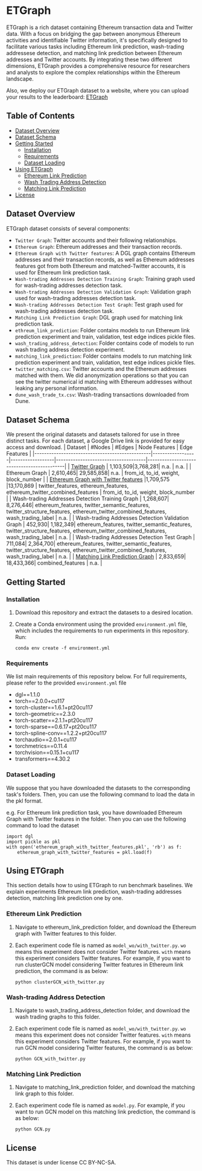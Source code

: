 # ETGraph
ETGraph is a rich dataset containing Ethereum transaction data and Twitter data. With a focus on bridging the gap between anonymous Ethereum activities and identifiable Twitter information, it's specifically designed to facilitate various tasks including Ethereum link prediction, wash-trading addressese detection, and matching link prediction between Ethereum addresses and Twitter accounts. By integrating these two different dimensions, ETGraph provides a comprehensive resource for researchers and analysts to explore the complex relationships within the Ethereum landscape.

Also, we deploy our ETGraph dataset to a website, where you can upload your results to the leaderboard: [ETGraph](https://etgraph.deno.dev/)

## Table of Contents
- [Dataset Overview](#dataset-overview)
- [Dataset Schema](#dataset-schema)
- [Getting Started](#getting-started)
  - [Installation](#installation)
  - [Requirements](#requirements)
  - [Dataset Loading](#dataset-loading)
- [Using ETGraph](#using-etgraph)
  - [Ethereum Link Prediction](#ethereum-link-prediction)
  - [Wash Trading Address Detection](#wash-trading-address-detection)
  - [Matching Link Prediction](#matching-link-prediction)
- [License](#license)

## Dataset Overview
ETGraph dataset consists of several components:

- `Twitter Graph`: Twitter accounts and their following relationships.
- `Ethereum Graph`: Ethereum addresses and their transaction records.
- `Ethereum Graph with Twitter features`: A DGL graph contains Ethereum addresses and their transaction records, as well as Ethereum addresses features got from both Ethereum and matched-Twitter accounts, it is used for Ethereum link prediction task.
- `Wash-trading Addresses Detection Training Graph`: Training graph used for wash-trading addresses detection task.
- `Wash-trading Addresses Detection Validation Graph`: Validation graph used for wash-trading addresses detection task.
- `Wash-trading Addresses Detection Test Graph`: Test graph used for wash-trading addresses detection task.
- `Matching Link Prediction Graph`: DGL graph used for matching link prediction task.
- `ethreum_link_prediction`: Folder contains models to run Ethereum link prediction experiment and train, validation, test edge indices pickle files.
- `wash_trading_address_detection`: Folder contains code of models to run wash trading address detection experiment.
- `matching_link_prediction`: Folder contains models to run matching link prediction experiment and train, validation, test edge indices pickle files.
- `twitter_matching.csv`: Twitter accounts and the Ethereum addresses matched with them. We did anonymization operations so that you can see the twitter numerical id matching with Ethereum addresses without leaking any personal information.
- `dune_wash_trade_tx.csv`: Wash-trading transactions downloaded from Dune.


## Dataset Schema
We present the original datasets and datasets tailored for use in three distinct tasks. For each dataset, a Google Drive link is provided for easy access and download.
| Dataset                                         | #Nodes            | #Edges            | Node Features                        | Edge Features                              |
|------------------------------------------------|------------------|------------------|-------------------------------------|--------------------------------------------|
| [Twitter Graph](https://drive.google.com/file/d/1n3lFNCsl-6O_ew9tD9HUic-ld4j2QxeX/view?usp=sharing)                                  | 1,103,509|3,768,281| n.a.                      | n.a.                            |
| Ethereum Graph                                 | 2,610,465| 29,585,858| n.a.                     | from_id, to_id, weight, block_number       |
| [Ethereum Graph with Twitter features](https://drive.google.com/file/d/1q3KX_b3M2wImFvFMP-15CcPKdVOeuSw-/view?usp=sharing)           |1,709,575 |13,170,869 | twitter_features, ethereum_features, ethereum_twitter_combined_features | from_id, to_id, weight, block_number                          |
| Wash-trading Addresses Detection Training Graph           | 1,268,607| 8,276,446| ethereum_features, twitter_semantic_features, twitter_structure_features, ethereum_twitter_combined_features, wash_trading_label | n.a.                          |
| Wash-trading Addresses Detection Validation Graph           | 452,930| 1,182,349| ethereum_features, twitter_semantic_features, twitter_structure_features, ethereum_twitter_combined_features, wash_trading_label | n.a.                         |
| Wash-trading Addresses Detection Test Graph           | 711,084| 2,364,700| ethereum_features, twitter_semantic_features, twitter_structure_features, ethereum_twitter_combined_features, wash_trading_label | n.a.                          |
| [Matching Link Prediction Graph](https://drive.google.com/file/d/16_p85_R_PQtDzystILfmj1YTXJSm7-1f/view?usp=sharing)           | 2,833,659| 18,433,366| combined_features | n.a.                          |


## Getting Started
### Installation

1. Download this repository and extract the datasets to a desired location.
2. Create a Conda environment using the provided `environment.yml` file, which includes the requirements to run experiments in this repository. Run:

   ```
   conda env create -f environment.yml
   ```

### Requirements
We list main requirements of this repository below. For full requirements, please refer to the provided `environment.yml` file

- dgl==1.1.0
- torch==2.0.0+cu117
- torch-cluster==1.6.1+pt20cu117
- torch-geometric==2.3.0
- torch-scatter==2.1.1+pt20cu117
- torch-sparse==0.6.17+pt20cu117
- torch-spline-conv==1.2.2+pt20cu117
- torchaudio==2.0.1+cu117
- torchmetrics==0.11.4
- torchvision==0.15.1+cu117
- transformers==4.30.2

### Dataset Loading

We suppose that you have downloaded the datasets to the corresponding task's folders. Then, you can use the following command to load the data in the pkl format.

e.g. For Ethereum link prediction task, you have downloaded Ethereum Graph with Twitter features in the folder. Then you can use the following command to load the dataset

```
import dgl
import pickle as pkl
with open('ethereum_graph_with_twitter_features.pkl', 'rb') as f:
    ethereum_graph_with_twitter_features = pkl.load(f)
```


## Using ETGraph

This section details how to using ETGraph to run benchmark baselines. We explain experiments Ethereum link prediction, wash-trading addresses detection, matching link prediction one by one.

### Ethereum Link Prediction
1. Navigate to ethereum_link_prediction folder, and download the Ethereum graph with Twitter features to this folder. 
2. Each experiment code file is named as `model_wo/with_twitter.py`. `wo` means this experiment does not consider Twitter features. `with` means this experiment considers Twitter features. For example, if you want to run clusterGCN model considering Twitter features in Ethereum link prediction, the command is as below:

    ``` 
    python clusterGCN_with_twitter.py
    ```

### Wash-trading Address Detection
1. Navigate to wash_trading_address_detection folder, and download the wash trading graphs to this folder. 
2. Each experiment code file is named as `model_wo/with_twitter.py`. `wo` means this experiment does not consider Twitter features. `with` means this experiment considers Twitter features. For example, if you want to run GCN model considering Twitter features, the command is as below:
  
    ``` 
    python GCN_with_twitter.py
    ```

### Matching Link Prediction
1. Navigate to matching_link_prediction folder, and download the matching link graph to this folder. 
2. Each experiment code file is named as `model.py`. For example, if you want to run GCN model on this matching link prediction, the command is as below:
   
    ``` 
    python GCN.py
    ```

## License
This dataset is under license CC BY-NC-SA.
